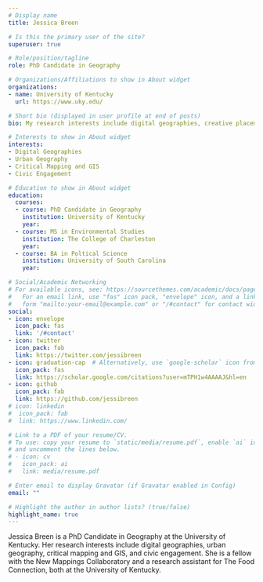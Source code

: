 ```yaml
---
# Display name
title: Jessica Breen

# Is this the primary user of the site?
superuser: true

# Role/position/tagline
role: PhD Candidate in Geography

# Organizations/Affiliations to show in About widget
organizations:
- name: University of Kentucky
  url: https://www.uky.edu/

# Short bio (displayed in user profile at end of posts)
bio: My research interests include digital geographies, creative placemaking, and civic engagement.

# Interests to show in About widget
interests:
- Digital Geographies
- Urban Geography
- Critical Mapping and GIS
- Civic Engagement

# Education to show in About widget
education:
  courses:
  - course: PhD Candidate in Geography
    institution: University of Kentucky
    year: 
  - course: MS in Environmental Studies
    institution: The College of Charleston
    year: 
  - course: BA in Poltical Science
    institution: University of South Carolina
    year: 

# Social/Academic Networking
# For available icons, see: https://sourcethemes.com/academic/docs/page-builder/#icons
#   For an email link, use "fas" icon pack, "envelope" icon, and a link in the
#   form "mailto:your-email@example.com" or "/#contact" for contact widget.
social:
- icon: envelope
  icon_pack: fas
  link: '/#contact'
- icon: twitter
  icon_pack: fab
  link: https://twitter.com/jessibreen
- icon: graduation-cap  # Alternatively, use `google-scholar` icon from `ai` icon pack
  icon_pack: fas
  link: https://scholar.google.com/citations?user=mTPH1w4AAAAJ&hl=en
- icon: github
  icon_pack: fab
  link: https://github.com/jessibreen
# icon: linkedin
#  icon_pack: fab
#  link: https://www.linkedin.com/

# Link to a PDF of your resume/CV.
# To use: copy your resume to `static/media/resume.pdf`, enable `ai` icons in `params.toml`, 
# and uncomment the lines below.
# - icon: cv
#   icon_pack: ai
#   link: media/resume.pdf

# Enter email to display Gravatar (if Gravatar enabled in Config)
email: ""

# Highlight the author in author lists? (true/false)
highlight_name: true
---
```


Jessica Breen is a PhD Candidate in Geography at the University of Kentucky. Her research interests include digital geographies, urban geography, critical mapping and GIS, and civic engagement. She is a fellow with the New Mappings Collaboratory and a research assistant for The Food Connection, both at the University of Kentucky.
